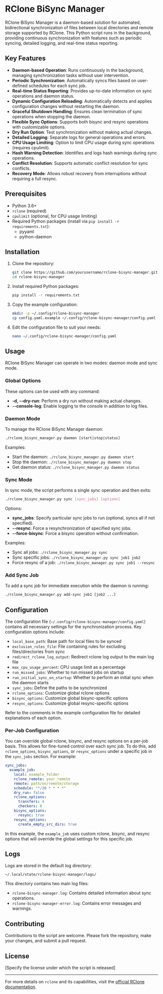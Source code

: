 # RClone BiSync Manager

RClone BiSync Manager is a daemon-based solution for automated, bidirectional synchronization of files between local directories and remote storage supported by RClone. This Python script runs in the background, providing continuous synchronization with features such as periodic syncing, detailed logging, and real-time status reporting.

## Key Features

- **Daemon-based Operation**: Runs continuously in the background, managing synchronization tasks without user intervention.
- **Periodic Synchronization**: Automatically syncs files based on user-defined schedules for each sync job.
- **Real-time Status Reporting**: Provides up-to-date information on sync operations and daemon status.
- **Dynamic Configuration Reloading**: Automatically detects and applies configuration changes without restarting the daemon.
- **Graceful Shutdown Handling**: Ensures clean termination of sync operations when stopping the daemon.
- **Flexible Sync Options**: Supports both bisync and resync operations with customizable options.
- **Dry Run Option**: Test synchronization without making actual changes.
- **Detailed Logging**: Separate logs for general operations and errors.
- **CPU Usage Limiting**: Option to limit CPU usage during sync operations (requires cpulimit).
- **Hash Warning Detection**: Identifies and logs hash warnings during sync operations.
- **Conflict Resolution**: Supports automatic conflict resolution for sync conflicts.
- **Recovery Mode**: Allows robust recovery from interruptions without requiring a full resync.

## Prerequisites

- Python 3.6+
- `rclone` (required)
- `cpulimit` (optional, for CPU usage limiting)
- Required Python packages (install via `pip install -r requirements.txt`):
  - pyyaml
  - python-daemon

## Installation

1. Clone the repository:

   ```bash
   git clone https://github.com/yourusername/rclone-bisync-manager.git
   cd rclone-bisync-manager
   ```

2. Install required Python packages:

   ```bash
   pip install -r requirements.txt
   ```

3. Copy the example configuration:

   ```bash
   mkdir -p ~/.config/rclone-bisync-manager
   cp config.yaml.example ~/.config/rclone-bisync-manager/config.yaml
   ```

4. Edit the configuration file to suit your needs:

   ```bash
   nano ~/.config/rclone-bisync-manager/config.yaml
   ```

## Usage

RClone BiSync Manager can operate in two modes: daemon mode and sync mode.

### Global Options

These options can be used with any command:

- **-d, --dry-run**: Perform a dry run without making actual changes.
- **--console-log**: Enable logging to the console in addition to log files.

### Daemon Mode

To manage the RClone BiSync Manager daemon:

```bash
./rclone_bisync_manager.py daemon [start|stop|status]
```

Examples:

- Start the daemon: `./rclone_bisync_manager.py daemon start`
- Stop the daemon: `./rclone_bisync_manager.py daemon stop`
- Get daemon status: `./rclone_bisync_manager.py daemon status`

### Sync Mode

In sync mode, the script performs a single sync operation and then exits:

```bash
./rclone_bisync_manager.py sync [sync_jobs] [options]
```

Options:

- **sync_jobs**: Specify particular sync jobs to run (optional, syncs all if not specified).
- **--resync**: Force a resynchronization of specified sync jobs.
- **--force-bisync**: Force a bisync operation without confirmation.

Examples:

- Sync all jobs: `./rclone_bisync_manager.py sync`
- Sync specific jobs: `./rclone_bisync_manager.py sync job1 job2`
- Force resync of a job: `./rclone_bisync_manager.py sync job1 --resync`

### Add Sync Job

To add a sync job for immediate execution while the daemon is running:

```bash
./rclone_bisync_manager.py add-sync job1 [job2 ...]
```

## Configuration

The configuration file (`~/.config/rclone-bisync-manager/config.yaml`) contains all necessary settings for the synchronization process. Key configuration options include:

- `local_base_path`: Base path for local files to be synced
- `exclusion_rules_file`: File containing rules for excluding files/directories from sync
- `redirect_rclone_log_output`: Redirect rclone log output to the main log file
- `max_cpu_usage_percent`: CPU usage limit as a percentage
- `run_missed_jobs`: Whether to run missed jobs on startup
- `run_initial_sync_on_startup`: Whether to perform an initial sync when the daemon starts
- `sync_jobs`: Define the paths to be synchronized
- `rclone_options`: Customize global rclone options
- `bisync_options`: Customize global bisync-specific options
- `resync_options`: Customize global resync-specific options

Refer to the comments in the example configuration file for detailed explanations of each option.

### Per-Job Configuration

You can override global rclone, bisync, and resync options on a per-job basis. This allows for fine-tuned control over each sync job. To do this, add `rclone_options`, `bisync_options`, or `resync_options` under a specific job in the `sync_jobs` section. For example:

```yaml
sync_jobs:
  example_job:
    local: example_folder
    rclone_remote: your_remote
    remote: path/on/remote/storage
    schedule: "*/30 * * * *"
    dry_run: false
    rclone_options:
      transfers: 4
      checkers: 8
    bisync_options:
      resync: true
    resync_options:
      create_empty_src_dirs: true
```

In this example, the `example_job` uses custom rclone, bisync, and resync options that will override the global settings for this specific job.

## Logs

Logs are stored in the default log directory:

```
~/.local/state/rclone-bisync-manager/logs/
```

This directory contains two main log files:

- `rclone-bisync-manager.log`: Contains detailed information about sync operations.
- `rclone-bisync-manager-error.log`: Contains error messages and warnings.

## Contributing

Contributions to the script are welcome. Please fork the repository, make your changes, and submit a pull request.

## License

[Specify the license under which the script is released]

---

For more details on `rclone` and its capabilities, visit the [official RClone documentation](https://rclone.org/docs/).
